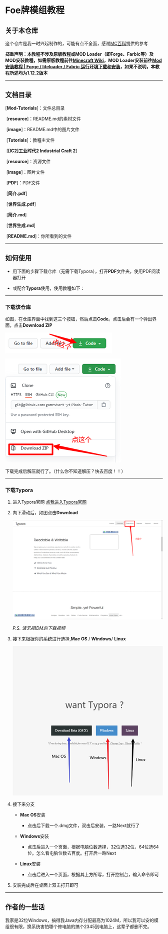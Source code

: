 # Foe牌模组教程

## 关于本仓库

这个仓库是我一时兴起制作的，可能有点不全面，感谢[MC百科](https://www.mcmod.cn)提供的参考

**郑重声明：本教程不涉及原版教程或MOD Loader（即Forge、Farbic等）及MOD安装教程，如需原版教程前往[Minecraft Wiki](https://minecraft-zh.gamepedia.com/Minecraft_Wiki)，MOD Loader安装前往[Mod 安装教程 | Forge / liteloader / Fabric 运行环境下载和安装](https://www.mcbbs.net//thread-875660-1-1.html)，如果不说明，本教程所述均为1.12.2版本**

---

## 文档目录

[**Mod-Tutorials**]：文件总目录

​	[**resource**]：README.md的素材文件

​		[**image**]：README.md中的图片文件

​	[**Tutorials**]：教程主文件

​		[**[IC2]工业时代2 Industrial Craft 2**]

​			[**resource**]：资源文件

​				[**image**]：图片文件

​			[**PDF**]：PDF文件

​				[**简介.pdf**] 

​				[**世界生成.pdf**]

​			[**简介.md**]

​			[**世界生成.md**]

​	[**README.md**]：你所看到的文件

---


## 如何使用

- 用下面的步骤下载仓库（无需下载Typora），打开**PDF**文件夹，使用PDF阅读器打开

- 或配合**Typora**使用，使用教程如下：

----

### 下载该仓库

如图，在仓库界面中找到这三个按钮，然后点击**Code**。点击后会有一个弹出界面，点击**Download ZIP**

![仓库下载001](./resource/image/001.png)

![仓库下载002](./resource/image/002.png)

下载完成后解压就行了。（什么你不知道解压？快去百度！！）

---

### 下载Typora

1. 进入Typora官网    [点我进入Typora官网](https://typora.io/)

2. 向下滑动后，如图点击**Download**

   ![Typora下载](./resource/image/003.png)

   *P.S.  请无视IDM的下载视频*

3. 接下来根据你的系统进行选择,**Mac OS** / **Windows**/ **Linux**

   ![Typora下载](./resource/image/004.png)

4. 接下来分支

   - **Mac OS**安装
     - 点击后下载一个.dmg文件，双击后安装，一路Next就行了

   - **Windows**安装
     - 点击后进入一个页面，根据电脑位数选择，32位选32位，64位选64位。怎么看电脑位数去百度。打开后一路Next

   - **Linux**安装
     - 点击后进入一个页面，根据其上方所写，打开控制台，输入命令即可

5. 安装完成后在桌面上双击打开即可

---

## 作者的一些话

我家是32位Windows，搞得我Java内存分配最高为1024M，所以我可以安的模组很有限，换系统害怕哪个修电脑的搞个2345到电脑上，这辈子都删不完。



